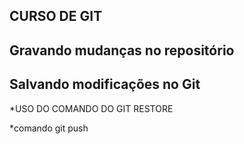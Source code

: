 ## CURSO DE GIT

## Gravando mudanças no repositório

## Salvando modificações no Git

*USO DO COMANDO DO GIT RESTORE

*comando git push
